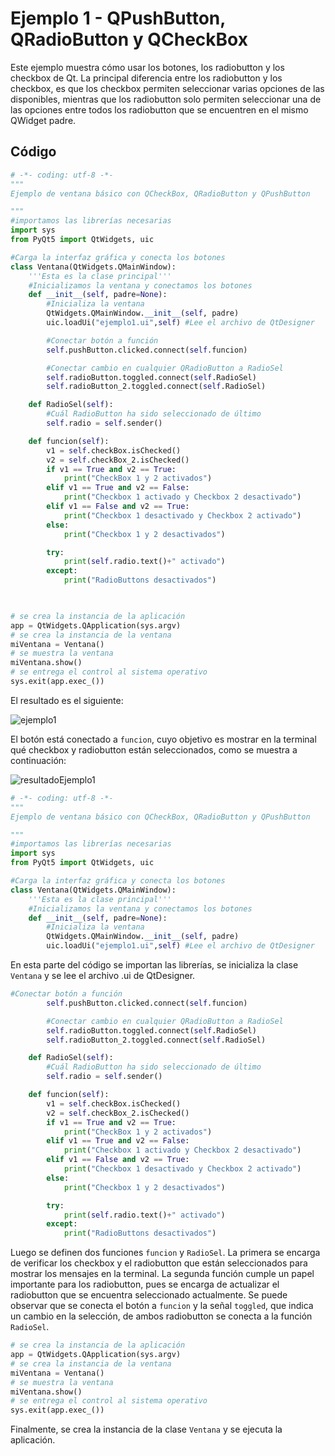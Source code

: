 # Ejemplo 1 - QPushButton, QRadioButton y QCheckBox
Este ejemplo muestra cómo usar los botones, los radiobutton y los checkbox de Qt. La principal diferencia entre los radiobutton y los checkbox, es que los checkbox permiten seleccionar varias opciones de las disponibles, mientras que los radiobutton solo permiten seleccionar una de las opciones entre todos los radiobutton que se encuentren en el mismo QWidget padre.

## Código
```python
# -*- coding: utf-8 -*-
"""
Ejemplo de ventana básico con QCheckBox, QRadioButton y QPushButton

"""
#importamos las librerías necesarias
import sys
from PyQt5 import QtWidgets, uic

#Carga la interfaz gráfica y conecta los botones
class Ventana(QtWidgets.QMainWindow):
    '''Esta es la clase principal'''
    #Inicializamos la ventana y conectamos los botones
    def __init__(self, padre=None):
        #Inicializa la ventana
        QtWidgets.QMainWindow.__init__(self, padre)
        uic.loadUi("ejemplo1.ui",self) #Lee el archivo de QtDesigner

        #Conectar botón a función
        self.pushButton.clicked.connect(self.funcion)

        #Conectar cambio en cualquier QRadioButton a RadioSel
        self.radioButton.toggled.connect(self.RadioSel)
        self.radioButton_2.toggled.connect(self.RadioSel)

    def RadioSel(self):
        #Cuál RadioButton ha sido seleccionado de último
        self.radio = self.sender()

    def funcion(self):
        v1 = self.checkBox.isChecked()
        v2 = self.checkBox_2.isChecked()
        if v1 == True and v2 == True:
            print("CheckBox 1 y 2 activados")
        elif v1 == True and v2 == False:
            print("Checkbox 1 activado y Checkbox 2 desactivado")
        elif v1 == False and v2 == True:
            print("Checkbox 1 desactivado y Checkbox 2 activado")
        else:
            print("Checkbox 1 y 2 desactivados")

        try:
            print(self.radio.text()+" activado")
        except:
            print("RadioButtons desactivados")
        


# se crea la instancia de la aplicación
app = QtWidgets.QApplication(sys.argv)
# se crea la instancia de la ventana
miVentana = Ventana()
# se muestra la ventana 
miVentana.show()
# se entrega el control al sistema operativo
sys.exit(app.exec_())
```
El resultado es el siguiente:

![ejemplo1](https://user-images.githubusercontent.com/58320351/111401204-cdbf1300-8696-11eb-96b1-2ad9e4bc90e6.png)

El botón está conectado a `funcion`, cuyo objetivo es mostrar en la terminal qué checkbox y radiobutton están seleccionados, como se muestra a continuación:

![resultadoEjemplo1](https://user-images.githubusercontent.com/58320351/111401304-04952900-8697-11eb-947d-dfe7fe60f20d.png)

```python
# -*- coding: utf-8 -*-
"""
Ejemplo de ventana básico con QCheckBox, QRadioButton y QPushButton

"""
#importamos las librerías necesarias
import sys
from PyQt5 import QtWidgets, uic

#Carga la interfaz gráfica y conecta los botones
class Ventana(QtWidgets.QMainWindow):
    '''Esta es la clase principal'''
    #Inicializamos la ventana y conectamos los botones
    def __init__(self, padre=None):
        #Inicializa la ventana
        QtWidgets.QMainWindow.__init__(self, padre)
        uic.loadUi("ejemplo1.ui",self) #Lee el archivo de QtDesigner
```
En esta parte del código se importan las librerías, se inicializa la clase `Ventana` y se lee el archivo .ui de QtDesigner.

```python
#Conectar botón a función
        self.pushButton.clicked.connect(self.funcion)

        #Conectar cambio en cualquier QRadioButton a RadioSel
        self.radioButton.toggled.connect(self.RadioSel)
        self.radioButton_2.toggled.connect(self.RadioSel)

    def RadioSel(self):
        #Cuál RadioButton ha sido seleccionado de último
        self.radio = self.sender()

    def funcion(self):
        v1 = self.checkBox.isChecked()
        v2 = self.checkBox_2.isChecked()
        if v1 == True and v2 == True:
            print("CheckBox 1 y 2 activados")
        elif v1 == True and v2 == False:
            print("Checkbox 1 activado y Checkbox 2 desactivado")
        elif v1 == False and v2 == True:
            print("Checkbox 1 desactivado y Checkbox 2 activado")
        else:
            print("Checkbox 1 y 2 desactivados")

        try:
            print(self.radio.text()+" activado")
        except:
            print("RadioButtons desactivados")
```
Luego se definen dos funciones `funcion` y `RadioSel`. La primera se encarga de verificar los checkbox y el radiobutton que están seleccionados para mostrar los mensajes en la terminal. La segunda función cumple un papel importante para los radiobutton, pues se encarga de actualizar el radiobutton que se encuentra seleccionado actualmente. Se puede observar que se conecta el botón a `funcion` y la señal `toggled`, que indica un cambio en la selección, de ambos radiobutton se conecta a la función `RadioSel`.

```python
# se crea la instancia de la aplicación
app = QtWidgets.QApplication(sys.argv)
# se crea la instancia de la ventana
miVentana = Ventana()
# se muestra la ventana 
miVentana.show()
# se entrega el control al sistema operativo
sys.exit(app.exec_())
```
Finalmente, se crea la instancia de la clase `Ventana` y se ejecuta la aplicación.
